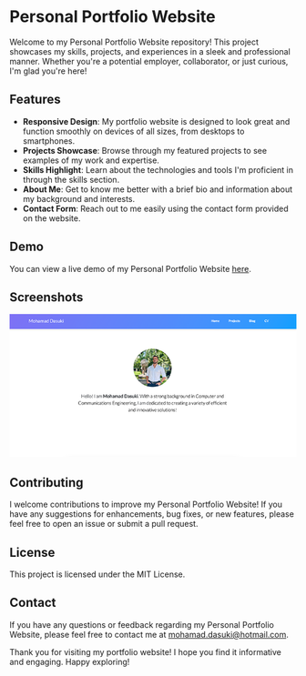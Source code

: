 # Personal Portfolio Website

Welcome to my Personal Portfolio Website repository! This project showcases my skills, projects, and experiences in a sleek and professional manner. Whether you're a potential employer, collaborator, or just curious, I'm glad you're here!

## Features

- **Responsive Design**: My portfolio website is designed to look great and function smoothly on devices of all sizes, from desktops to smartphones.
- **Projects Showcase**: Browse through my featured projects to see examples of my work and expertise.
- **Skills Highlight**: Learn about the technologies and tools I'm proficient in through the skills section.
- **About Me**: Get to know me better with a brief bio and information about my background and interests.
- **Contact Form**: Reach out to me easily using the contact form provided on the website.

## Demo

You can view a live demo of my Personal Portfolio Website [here](https://mohamaddasuki.github.io/).

## Screenshots

![image](https://github.com/MohamadDasuki/mohamaddasuki.github.io/blob/main/assets/img/projects/personal%20webiste.png)


## Contributing

I welcome contributions to improve my Personal Portfolio Website! If you have any suggestions for enhancements, bug fixes, or new features, please feel free to open an issue or submit a pull request.

## License

This project is licensed under the MIT License.

## Contact

If you have any questions or feedback regarding my Personal Portfolio Website, please feel free to contact me at [mohamad.dasuki@hotmail.com](mailto:mohamad.dasuki@hotmail.com).

Thank you for visiting my portfolio website! I hope you find it informative and engaging. Happy exploring!
